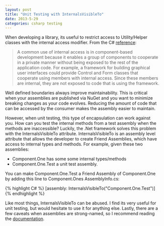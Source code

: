 ```yaml
---
layout: post
title: "Unit Testing with InternalsVisibleTo"
date: 2013-5-29
categories: csharp testing
---
```


When developing a library, its useful to restrict access to Utility/Helper classes with the internal access modifier. From the C# [reference][csharp-ref]:

> A common use of internal access is in component-based development because it enables a group of components to cooperate in a private manner without being exposed to the rest of the application code. For example, a framework for building graphical user interfaces could provide Control and Form classes that cooperate using members with internal access. Since these members are internal, they are not exposed to code that is using the framework.

Well defined boundaries always improve maintainability. This is critical when your assemblies are published via NuGet and you want to minimize breaking changes as your code evolves.  Reducing the amount of code that can be accessed by the consumer makes the assembly easier to maintain.

However, when unit testing, this type of encapsulation can work against you. How can you test the internal methods from a test assembly when the methods are inaccessible? Luckily, the .Net framework solves this problem with the InternalsVisibleTo attribute. InternalsVisibleTo is an assembly level attribute that allows the developer to create Friend Assemblies, which have access to internal types and methods.  For example, given these two assemblies:

* Component.One  has some some internal types/methods
* Component.One.Test  a unit test assembly.

You can make Component.One.Test a Friend Assembly of Component.One by adding this line to Component.Ones AssemblyInfo.cs:

{% highlight C# %}
  [assembly: InternalsVisibleTo("Component.One.Test")]
{% endhighlight %}

Like most things, InternalsVisibleTo can be abused. I find its very useful for unit testing, but would hesitate to use it for anything else. Lastly, there are a few caveats when assemblies are strong-named, so I recommend reading the [documentation][doc].

[csharp-ref]: http://msdn.microsoft.com/en-us/library/7c5ka91b(v=vs.80).aspx
[doc]: http://msdn.microsoft.com/en-us/library/system.runtime.compilerservices.internalsvisibletoattribute.aspx
